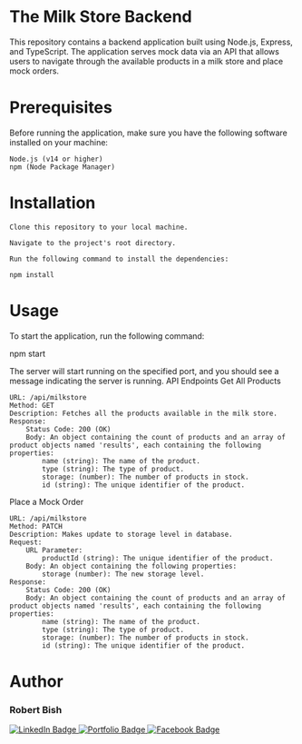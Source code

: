# The Milk Store Backend

This repository contains a backend application built using Node.js, Express, and TypeScript. The application serves mock data via an API that allows users to navigate through the available products in a milk store and place mock orders.

# Prerequisites

Before running the application, make sure you have the following software installed on your machine:

    Node.js (v14 or higher)
    npm (Node Package Manager)

# Installation

    Clone this repository to your local machine.

    Navigate to the project's root directory.

    Run the following command to install the dependencies:

    npm install

# Usage

To start the application, run the following command:

npm start

The server will start running on the specified port, and you should see a message indicating the server is running.
API Endpoints
Get All Products

    URL: /api/milkstore
    Method: GET
    Description: Fetches all the products available in the milk store.
    Response:
        Status Code: 200 (OK)
        Body: An object containing the count of products and an array of product objects named 'results', each containing the following properties:
            name (string): The name of the product.
            type (string): The type of product.
            storage: (number): The number of products in stock.
            id (string): The unique identifier of the product.

Place a Mock Order

    URL: /api/milkstore
    Method: PATCH
    Description: Makes update to storage level in database.
    Request:
        URL Parameter:
            productId (string): The unique identifier of the product.
        Body: An object containing the following properties:
            storage (number): The new storage level.
    Response:
        Status Code: 200 (OK)
        Body: An object containing the count of products and an array of product objects named 'results', each containing the following properties:
            name (string): The name of the product.
            type (string): The type of product.
            storage: (number): The number of products in stock.
            id (string): The unique identifier of the product.

# Author
<h3>Robert Bish</h3>

<a href='https://www.linkedin.com/in/robert-bish-1a6a8637'>
  <img src='https://img.shields.io/badge/LinkedIn-blue?style=for-the-badge&logo=linkedin&logoColor=white' alt='LinkedIn Badge'/>
</a>
<a href='https://robertbishwebdeveloper.com'>
  <img src='https://img.shields.io/badge/Portfolio-darkgreen?style=for-the-badge&logo=portfolio&logoColor=white' alt='Portfolio Badge'/>
</a>
<a href='https://www.facebook.com/robert.bish.9'>
  <img src='https://img.shields.io/badge/Facebook-darkblue?style=for-the-badge&logo=facebook&logoColor=white' alt='Facebook Badge'/>
</a>

